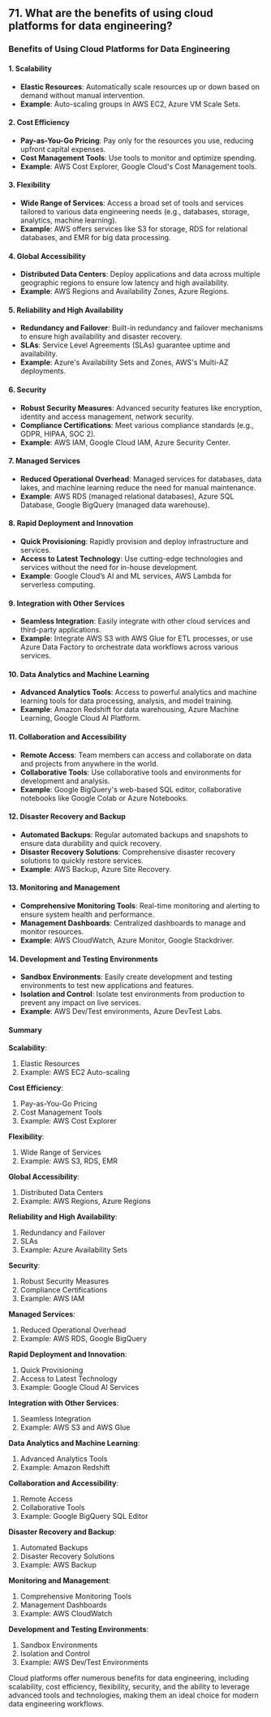 ## 71. What are the benefits of using cloud platforms for data engineering?


### Benefits of Using Cloud Platforms for Data Engineering

#### 1. Scalability
   - **Elastic Resources**: Automatically scale resources up or down based on demand without manual intervention.
   - **Example**: Auto-scaling groups in AWS EC2, Azure VM Scale Sets.

#### 2. Cost Efficiency
   - **Pay-as-You-Go Pricing**: Pay only for the resources you use, reducing upfront capital expenses.
   - **Cost Management Tools**: Use tools to monitor and optimize spending.
   - **Example**: AWS Cost Explorer, Google Cloud's Cost Management tools.

#### 3. Flexibility
   - **Wide Range of Services**: Access a broad set of tools and services tailored to various data engineering needs (e.g., databases, storage, analytics, machine learning).
   - **Example**: AWS offers services like S3 for storage, RDS for relational databases, and EMR for big data processing.

#### 4. Global Accessibility
   - **Distributed Data Centers**: Deploy applications and data across multiple geographic regions to ensure low latency and high availability.
   - **Example**: AWS Regions and Availability Zones, Azure Regions.

#### 5. Reliability and High Availability
   - **Redundancy and Failover**: Built-in redundancy and failover mechanisms to ensure high availability and disaster recovery.
   - **SLAs**: Service Level Agreements (SLAs) guarantee uptime and availability.
   - **Example**: Azure's Availability Sets and Zones, AWS's Multi-AZ deployments.

#### 6. Security
   - **Robust Security Measures**: Advanced security features like encryption, identity and access management, network security.
   - **Compliance Certifications**: Meet various compliance standards (e.g., GDPR, HIPAA, SOC 2).
   - **Example**: AWS IAM, Google Cloud IAM, Azure Security Center.

#### 7. Managed Services
   - **Reduced Operational Overhead**: Managed services for databases, data lakes, and machine learning reduce the need for manual maintenance.
   - **Example**: AWS RDS (managed relational databases), Azure SQL Database, Google BigQuery (managed data warehouse).

#### 8. Rapid Deployment and Innovation
   - **Quick Provisioning**: Rapidly provision and deploy infrastructure and services.
   - **Access to Latest Technology**: Use cutting-edge technologies and services without the need for in-house development.
   - **Example**: Google Cloud’s AI and ML services, AWS Lambda for serverless computing.

#### 9. Integration with Other Services
   - **Seamless Integration**: Easily integrate with other cloud services and third-party applications.
   - **Example**: Integrate AWS S3 with AWS Glue for ETL processes, or use Azure Data Factory to orchestrate data workflows across various services.

#### 10. Data Analytics and Machine Learning
   - **Advanced Analytics Tools**: Access to powerful analytics and machine learning tools for data processing, analysis, and model training.
   - **Example**: Amazon Redshift for data warehousing, Azure Machine Learning, Google Cloud AI Platform.

#### 11. Collaboration and Accessibility
   - **Remote Access**: Team members can access and collaborate on data and projects from anywhere in the world.
   - **Collaborative Tools**: Use collaborative tools and environments for development and analysis.
   - **Example**: Google BigQuery's web-based SQL editor, collaborative notebooks like Google Colab or Azure Notebooks.

#### 12. Disaster Recovery and Backup
   - **Automated Backups**: Regular automated backups and snapshots to ensure data durability and quick recovery.
   - **Disaster Recovery Solutions**: Comprehensive disaster recovery solutions to quickly restore services.
   - **Example**: AWS Backup, Azure Site Recovery.

#### 13. Monitoring and Management
   - **Comprehensive Monitoring Tools**: Real-time monitoring and alerting to ensure system health and performance.
   - **Management Dashboards**: Centralized dashboards to manage and monitor resources.
   - **Example**: AWS CloudWatch, Azure Monitor, Google Stackdriver.

#### 14. Development and Testing Environments
   - **Sandbox Environments**: Easily create development and testing environments to test new applications and features.
   - **Isolation and Control**: Isolate test environments from production to prevent any impact on live services.
   - **Example**: AWS Dev/Test environments, Azure DevTest Labs.

#### Summary

**Scalability**:
1. Elastic Resources
2. Example: AWS EC2 Auto-scaling

**Cost Efficiency**:
1. Pay-as-You-Go Pricing
2. Cost Management Tools
3. Example: AWS Cost Explorer

**Flexibility**:
1. Wide Range of Services
2. Example: AWS S3, RDS, EMR

**Global Accessibility**:
1. Distributed Data Centers
2. Example: AWS Regions, Azure Regions

**Reliability and High Availability**:
1. Redundancy and Failover
2. SLAs
3. Example: Azure Availability Sets

**Security**:
1. Robust Security Measures
2. Compliance Certifications
3. Example: AWS IAM

**Managed Services**:
1. Reduced Operational Overhead
2. Example: AWS RDS, Google BigQuery

**Rapid Deployment and Innovation**:
1. Quick Provisioning
2. Access to Latest Technology
3. Example: Google Cloud AI Services

**Integration with Other Services**:
1. Seamless Integration
2. Example: AWS S3 and AWS Glue

**Data Analytics and Machine Learning**:
1. Advanced Analytics Tools
2. Example: Amazon Redshift

**Collaboration and Accessibility**:
1. Remote Access
2. Collaborative Tools
3. Example: Google BigQuery SQL Editor

**Disaster Recovery and Backup**:
1. Automated Backups
2. Disaster Recovery Solutions
3. Example: AWS Backup

**Monitoring and Management**:
1. Comprehensive Monitoring Tools
2. Management Dashboards
3. Example: AWS CloudWatch

**Development and Testing Environments**:
1. Sandbox Environments
2. Isolation and Control
3. Example: AWS Dev/Test Environments

Cloud platforms offer numerous benefits for data engineering, including scalability, cost efficiency, flexibility, security, and the ability to leverage advanced tools and technologies, making them an ideal choice for modern data engineering workflows.
